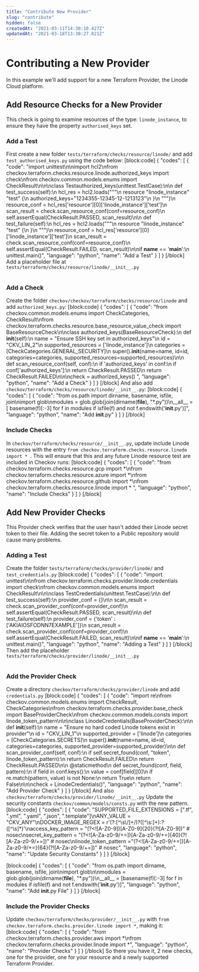 ```yaml
---
title: "Contribute New Provider"
slug: "contribute"
hidden: false
createdAt: "2021-03-11T14:30:10.427Z"
updatedAt: "2021-03-18T13:30:27.821Z"
---
```

# Contributing a New Provider
In this example we'll add support for a new Terraform Provider, the Linode Cloud platform.

## Add Resource Checks for a New Provider
This check is going to examine resources of the type: `linode_instance`, to ensure they have the property `authorised_keys` set.

### Add a Test
First create a new folder `tests/terraform/checks/resource/linode/` and add `test_authorised_keys.py` using the code below:
[block:code]
{
  "codes": [
    {
      "code": "import unittest\n\nimport hcl2\nfrom checkov.terraform.checks.resource.linode.authorized_keys import check\nfrom checkov.common.models.enums import CheckResult\n\n\nclass Testauthorized_keys(unittest.TestCase):\n\n    def test_success(self):\n        hcl_res = hcl2.loads(\"\"\"\n        resource \"linode_instance\" \"test\" {\n        authorized_keys=\"1234355-12345-12-1213123\"\n        }\n        \"\"\")\n        resource_conf = hcl_res['resource'][0]['linode_instance']['test']\n        scan_result = check.scan_resource_conf(conf=resource_conf)\n        self.assertEqual(CheckResult.PASSED, scan_result)\n\n    def test_failure(self):\n        hcl_res = hcl2.loads(\"\"\"\n        resource \"linode_instance\" \"test\" {\n        }\n        \"\"\")\n        resource_conf = hcl_res['resource'][0]['linode_instance']['test']\n        scan_result = check.scan_resource_conf(conf=resource_conf)\n        self.assertEqual(CheckResult.FAILED, scan_result)\n\nif __name__ == '__main__':\n    unittest.main()",
      "language": "python",
      "name": "Add a Test"
    }
  ]
}
[/block]
Add a placeholder file at `tests/terraform/checks/resource/linode/__init__.py`

```python

```

### Add a Check

Create the folder `checkov/checkov/terraform/checks/resource/linode` and add `authorized_keys.py`:
[block:code]
{
  "codes": [
    {
      "code": "from checkov.common.models.enums import CheckCategories, CheckResult\nfrom checkov.terraform.checks.resource.base_resource_value_check import BaseResourceCheck\n\nclass authorized_keys(BaseResourceCheck):\n    def __init__(self):\n        name = \"Ensure SSH key set in authorized_keys\"\n        id = \"CKV_LIN_2\"\n        supported_resources = ['linode_instance']\n        categories = [CheckCategories.GENERAL_SECURITY]\n        super().__init__(name=name, id=id, categories=categories, supported_resources=supported_resources)\n\n    def scan_resource_conf(self, conf):\n        if 'authorized_keys' in conf:\n            if conf['authorized_keys']:\n                return CheckResult.PASSED\n        return CheckResult.FAILED\n\n\ncheck = authorized_keys() ",
      "language": "python",
      "name": "Add a Check"
    }
  ]
}
[/block]
And also add `checkov/terraform/checks/resource/linode/__init__.py`:
[block:code]
{
  "codes": [
    {
      "code": "from os.path import dirname, basename, isfile, join\nimport glob\nmodules = glob.glob(join(dirname(__file__), \"*.py\"))\n__all__ = [ basename(f)[:-3] for f in modules if isfile(f) and not f.endswith('__init__.py')]",
      "language": "python",
      "name": "Add __init__.py"
    }
  ]
}
[/block]
### Include Checks
In `checkov/terraform/checks/resource/__init__.py`, update include Linode resources with the entry `from checkov.terraform.checks.resource.linode import * `.
This will ensure that this and any future Linode resource test are included in Checkov runs:
[block:code]
{
  "codes": [
    {
      "code": "from checkov.terraform.checks.resource.gcp import *\nfrom checkov.terraform.checks.resource.azure import *\nfrom checkov.terraform.checks.resource.github import *\nfrom checkov.terraform.checks.resource.linode import * ",
      "language": "python",
      "name": "Include Checks"
    }
  ]
}
[/block]
## Add New Provider Checks
This Provider check verifies that the user hasn't added their Linode secret token to their file. Adding the secret token to a Public repository would cause many problems.

### Adding a Test
Create the folder `tests/terraform/checks/provider/linode/` and `test_credentials.py`
[block:code]
{
  "codes": [
    {
      "code": "import unittest\n\nfrom checkov.terraform.checks.provider.linode.credentials import check\nfrom checkov.common.models.enums import CheckResult\n\n\nclass TestCredentials(unittest.TestCase):\n\n    def test_success(self):\n        provider_conf = {}\n\n        scan_result = check.scan_provider_conf(conf=provider_conf)\n        self.assertEqual(CheckResult.PASSED, scan_result)\n\n    def test_failure(self):\n        provider_conf = {'token' :['AKIAIOSFODNN7EXAMPLE']}\n        scan_result = check.scan_provider_conf(conf=provider_conf)\n        self.assertEqual(CheckResult.FAILED, scan_result)\n\nif __name__ == '__main__':\n    unittest.main()",
      "language": "python",
      "name": "Adding a Test"
    }
  ]
}
[/block]
Then add the placeholder `tests/terraform/checks/provider/linode/__init__.py`
```python

```

### Add the Provider Check
Create a directory `checkov/terraform/checks/provider/linode` and add `credentials.py`
[block:code]
{
  "codes": [
    {
      "code": "import re\nfrom checkov.common.models.enums import CheckResult, CheckCategories\nfrom checkov.terraform.checks.provider.base_check import BaseProviderCheck\nfrom checkov.common.models.consts import linode_token_pattern\n\n\nclass LinodeCredentials(BaseProviderCheck):\n\n    def __init__(self):\n        name = \"Ensure no hard coded Linode tokens exist in provider\"\n        id = \"CKV_LIN_1\"\n        supported_provider = ['linode']\n        categories = [CheckCategories.SECRETS]\n        super().__init__(name=name, id=id, categories=categories, supported_provider=supported_provider)\n\n    def scan_provider_conf(self, conf):\n        if self.secret_found(conf, \"token\", linode_token_pattern):\n            return CheckResult.FAILED\n        return CheckResult.PASSED\n\n    @staticmethod\n    def secret_found(conf, field, pattern):\n        if field in conf.keys():\n            value = conf[field][0]\n            if re.match(pattern, value) is not None:\n                return True\n        return False\n\n\ncheck = LinodeCredentials()",
      "language": "python",
      "name": "Add Provider Check"
    }
  ]
}
[/block]
And also `checkov/terraform/checks/provider/linode/__init__.py`
Update the security constants `checkov/common/models/consts.py` with the new pattern.
[block:code]
{
  "codes": [
    {
      "code": "SUPPORTED_FILE_EXTENSIONS = [\".tf\", \".yml\", \".yaml\", \".json\", \".template\"]\nANY_VALUE = \"CKV_ANY\"\nDOCKER_IMAGE_REGEX = r'(?:[^\\s\\/]+/)?([^\\s:]+):?([^\\s]*)'\naccess_key_pattern = \"(?<![A-Z0-9])[A-Z0-9]{20}(?![A-Z0-9])\" # nosec\nsecret_key_pattern = \"(?<![A-Za-z0-9/+=])[A-Za-z0-9/+=]{40}(?![A-Za-z0-9/+=])\" # nosec\nlinode_token_pattern =\"(?<![A-Za-z0-9/+=])[A-Za-z0-9/+=]{64}(?![A-Za-z0-9/+=])\" # nosec",
      "language": "python",
      "name": "Update Security Constants"
    }
  ]
}
[/block]

[block:code]
{
  "codes": [
    {
      "code": "from os.path import dirname, basename, isfile, join\nimport glob\n\nmodules = glob.glob(join(dirname(__file__), \"*.py\"))\n__all__ = [basename(f)[:-3] for f in modules if isfile(f) and not f.endswith('__init__.py')]",
      "language": "python",
      "name": "Add __init__.py File"
    }
  ]
}
[/block]
### Include the Provider Checks
Update `checkov/terraform/checks/provider/__init__.py` with `from checkov.terraform.checks.provider.linode import *`, making it:
[block:code]
{
  "codes": [
    {
      "code": "from checkov.terraform.checks.provider.aws import *\nfrom checkov.terraform.checks.provider.linode import *",
      "language": "python",
      "name": "Provider Checks"
    }
  ]
}
[/block]
So there you have it, 2 new checks, one for the provider, one for your resource and a newly supported Terraform Provider.
